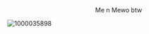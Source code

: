 <p align="center">
Me n Mewo btw
</p>
<p align="center">
  
![1000035898](https://github.com/user-attachments/assets/267dfc8d-c457-427d-8d51-57e79088a71d)
  
</p>
